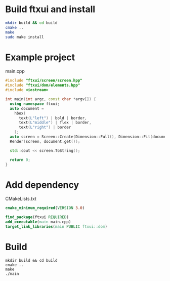 # Build ftxui and install

~~~bash
mkdir build && cd build
cmake ..
make
sudo make install
~~~

# Example project

main.cpp
~~~cpp
#include "ftxui/screen/screen.hpp"
#include "ftxui/dom/elements.hpp"
#include <iostream>

int main(int argc, const char *argv[]) {
  using namespace ftxui;
  auto document =
    hbox(
      text(L"left") | bold | border,
      text(L"middle") | flex | border,
      text(L"right") | border
    );
  auto screen = Screen::Create(Dimension::Full(), Dimension::Fit(document));
  Render(screen, document.get());

  std::cout << screen.ToString();

  return 0;
}
~~~

# Add dependency

CMakeLists.txt
~~~cmake
cmake_minimum_required(VERSION 3.0)

find_package(ftxui REQUIRED)
add_executable(main main.cpp)
target_link_libraries(main PUBLIC ftxui::dom)
~~~

# Build
~~~
mkdir build && cd build
cmake ..
make
./main
~~~
